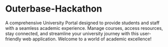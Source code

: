 # Outerbase-Hackathon
A comprehensive University Portal designed to provide students and staff with a seamless academic experience. Manage courses, access resources, stay connected, and streamline your university journey with this user-friendly web application. Welcome to a world of academic excellence!
